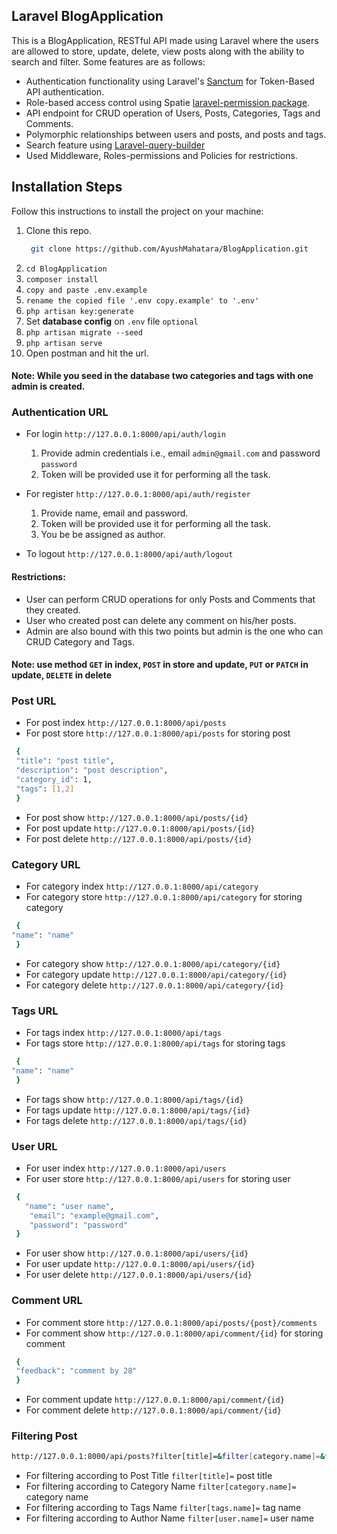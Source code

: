 ## Laravel BlogApplication

This is a BlogApplication, RESTful API made using Laravel where the users are allowed to store, update, delete, view posts along with the ability to search and filter. Some features are as follows:

-   Authentication functionality using Laravel's [Sanctum](https://laravel.com/docs/11.x/sanctum#main-content) for Token-Based API authentication.
-   Role-based access control using Spatie [laravel-permission package](https://spatie.be/docs/laravel-permission/v6/basic-usage/middleware).
-   API endpoint for CRUD operation of Users, Posts, Categories, Tags and Comments.
-   Polymorphic relationships between users and posts, and posts and tags.
-   Search feature using [Laravel-query-builder](https://spatie.be/docs/laravel-query-builder/v5/introduction)
-   Used Middleware, Roles-permissions and Policies for restrictions.

## Installation Steps

Follow this instructions to install the project on your machine:

1. Clone this repo.
    ```bash
     git clone https://github.com/AyushMahatara/BlogApplication.git
    ```
2. `cd BlogApplication`
3. `composer install`
4. `copy and paste .env.example`
5. `rename the copied file '.env copy.example' to '.env'`
6. `php artisan key:generate`
7. Set **database config** on `.env` file `optional`
8. `php artisan migrate --seed`
9. `php artisan serve`
10. Open postman and hit the url.

#### Note: While you seed in the database two categories and tags with one admin is created.

### Authentication URL

-   For login `http://127.0.0.1:8000/api/auth/login`

    1. Provide admin credentials i.e., email `admin@gmail.com` and password `password`
    2. Token will be provided use it for performing all the task.

-   For register `http://127.0.0.1:8000/api/auth/register`

    1. Provide name, email and password.
    2. Token will be provided use it for performing all the task.
    3. You be be assigned as author.

-   To logout `http://127.0.0.1:8000/api/auth/logout`

#### Restrictions:

-   User can perform CRUD operations for only Posts and Comments that they created.
-   User who created post can delete any comment on his/her posts.
-   Admin are also bound with this two points but admin is the one who can CRUD Category and Tags.

#### Note: use method `GET` in index, `POST` in store and update, `PUT` or `PATCH` in update, `DELETE` in delete

### Post URL

-   For post index `http://127.0.0.1:8000/api/posts`
-   For post store `http://127.0.0.1:8000/api/posts`
    for storing post

```bash
 {
 "title": "post title",
 "description": "post description",
 "category_id": 1,
 "tags": [1,2]
 }
```

-   For post show `http://127.0.0.1:8000/api/posts/{id}`
-   For post update `http://127.0.0.1:8000/api/posts/{id}`
-   For post delete `http://127.0.0.1:8000/api/posts/{id}`

### Category URL

-   For category index `http://127.0.0.1:8000/api/category`
-   For category store `http://127.0.0.1:8000/api/category`
    for storing category

```bash
 {
"name": "name"
 }
```

-   For category show `http://127.0.0.1:8000/api/category/{id}`
-   For category update `http://127.0.0.1:8000/api/category/{id}`
-   For category delete `http://127.0.0.1:8000/api/category/{id}`

### Tags URL

-   For tags index `http://127.0.0.1:8000/api/tags`
-   For tags store `http://127.0.0.1:8000/api/tags`
    for storing tags

```bash
 {
"name": "name"
 }
```

-   For tags show `http://127.0.0.1:8000/api/tags/{id}`
-   For tags update `http://127.0.0.1:8000/api/tags/{id}`
-   For tags delete `http://127.0.0.1:8000/api/tags/{id}`

### User URL

-   For user index `http://127.0.0.1:8000/api/users`
-   For user store `http://127.0.0.1:8000/api/users`
    for storing user

```bash
 {
   "name": "user name",
    "email": "example@gmail.com",
    "password": "password"
 }
```

-   For user show `http://127.0.0.1:8000/api/users/{id}`
-   For user update `http://127.0.0.1:8000/api/users/{id}`
-   For user delete `http://127.0.0.1:8000/api/users/{id}`

### Comment URL

-   For comment store `http://127.0.0.1:8000/api/posts/{post}/comments`
-   For comment show `http://127.0.0.1:8000/api/comment/{id}`
    for storing comment

```bash
 {
 "feedback": "comment by 28"
 }
```

-   For comment update `http://127.0.0.1:8000/api/comment/{id}`
-   For comment delete `http://127.0.0.1:8000/api/comment/{id}`

### Filtering Post

```bash
http://127.0.0.1:8000/api/posts?filter[title]=&filter[category.name]=&filter[tags.name]=&filter[user.name]=
```

-   For filtering according to Post Title `filter[title]=` post title
-   For filtering according to Category Name `filter[category.name]=` category name
-   For filtering according to Tags Name `filter[tags.name]=` tag name
-   For filtering according to Author Name `filter[user.name]=` user name
